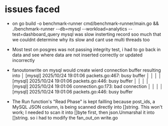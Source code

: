 # issues faced
- on go build -o benchmark-runner cmd/benchmark-runner/main.go && ./benchmark-runner --db=mysql --workload=analytics --test=dashboard_query
mysql was slow insterting record soo much that we couldnt determine why its slow and cant use multi threads too
- Most test on posgres was not passing integrity test, i had to go back in data and see where data are not inserted correctly or updated incorrectly
- fanoutonwrite on mysql would create wierd connection buffer resulting into
│    [mysql] 2025/10/24 19:01:06 packets.go:467: busy buffer                                              │
│                                                                                                         │
│    [mysql] 2025/10/24 19:01:06 packets.go:446: busy buffer                                              │
│                                                                                                         │
│    [mysql] 2025/10/24 19:01:06 connection.go:173: bad connection                                        │
│                                                                                                         │
│    [mysql] 2025/10/24 19:01:06 packets.go:446: busy buffer


- The Run function's "Read Phase" is kept failling because post_ids, a MySQL JSON column, is being scanned directly
   into []string. This won't work; I needed to scan it into []byte first, then json.Unmarshal it into []string. so i had to modify the fan_out_on write.go
